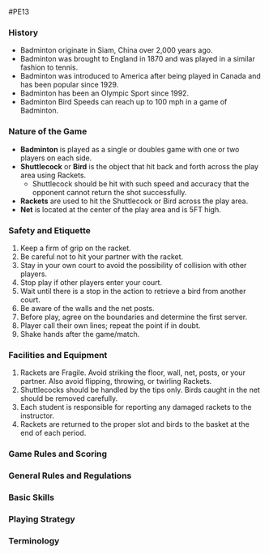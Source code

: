 #PE13
### History
- Badminton originate in Siam, China over 2,000 years ago.
- Badminton was brought to England in 1870 and was played in a similar fashion to tennis.
- Badminton was introduced to America after being played in Canada and has been popular since 1929.
- Badminton has been an Olympic Sport since 1992.
- Badminton Bird Speeds can reach up to 100 mph in a game of Badminton.
### Nature of the Game
- **Badminton** is played as a single or doubles game with one or two players on each side.
- **Shuttlecock** or **Bird** is the object that hit back and forth across the play area using Rackets.
	- Shuttlecock should be hit with such speed and accuracy that the opponent cannot return the shot successfully.
- **Rackets** are used to hit the Shuttlecock or Bird across the play area.
- **Net** is located at the center of the play area and is 5FT high.
### Safety and Etiquette
1. Keep a firm of grip on the racket.
2. Be careful not to hit your partner with the racket.
3. Stay in your own court to avoid the possibility of collision with other players.
4. Stop play if other players enter your court.
5. Wait until there is a stop in the action to retrieve a bird from another court.
6. Be aware of the walls and the net posts.
7. Before play, agree on the boundaries and determine the first server.
8. Player call their own lines; repeat the point if in doubt.
9. Shake hands after the game/match.
### Facilities and Equipment
1. Rackets are Fragile. Avoid striking the floor, wall, net, posts, or your partner. Also avoid flipping, throwing, or twirling Rackets.
2. Shuttlecocks should be handled by the tips only. Birds caught in the net should be removed carefully.
3. Each student is responsible for reporting any damaged rackets to the instructor.
4. Rackets are returned to the proper slot and birds to the basket at the end of each period.
### Game Rules and Scoring

### General Rules and Regulations
### Basic Skills
### Playing Strategy
### Terminology

